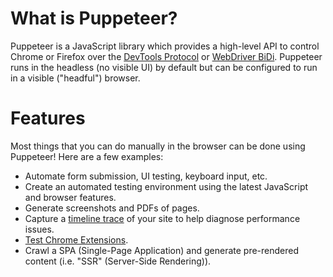 # What is Puppeteer?

Puppeteer is a JavaScript library which provides a high-level API to control
Chrome or Firefox over the
[DevTools Protocol](https://chromedevtools.github.io/devtools-protocol/) or [WebDriver BiDi](https://pptr.dev/webdriver-bidi).
Puppeteer runs in the headless (no visible UI) by default
but can be configured to run in a visible ("headful") browser.

# Features

Most things that you can do manually in the browser can be done using Puppeteer!
Here are a few examples:

- Automate form submission, UI testing, keyboard input, etc.
- Create an automated testing environment using the latest JavaScript and
  browser features.
- Generate screenshots and PDFs of pages.
- Capture a
  [timeline trace](https://developer.chrome.com/docs/devtools/performance/reference)
  of your site to help diagnose performance issues.
- [Test Chrome Extensions](https://pptr.dev/guides/chrome-extensions).
- Crawl a SPA (Single-Page Application) and generate pre-rendered content (i.e.
  "SSR" (Server-Side Rendering)).
